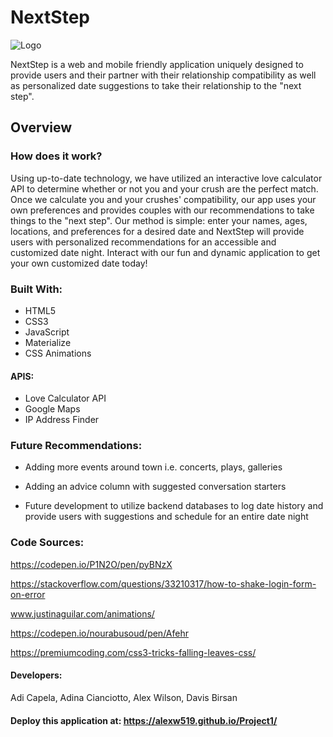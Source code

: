 # NextStep

![Logo](https://github.com/alexw519/Project1/blob/master/assets/images/LogoWords%20(2).png "NextStep Logo")

NextStep is a web and mobile friendly application uniquely designed to provide users and their partner with their relationship compatibility as well as personalized date suggestions to take their relationship to the "next step".

## Overview
### How does it work?
Using up-to-date technology, we have utilized an interactive love calculator API to determine whether or not you and your crush are the perfect match. Once we calculate you and your crushes' compatibility, our app uses your own preferences and provides couples
with our recommendations to take things to the "next step". Our method is simple: enter your names, ages, locations, and preferences for a desired date and NextStep will provide users with personalized recommendations for an accessible and customized date night. Interact with our fun and dynamic application to get your own customized date today!

### Built With:
* HTML5
* CSS3
* JavaScript
* Materialize
* CSS Animations
#### APIS:
* Love Calculator API
* Google Maps
* IP Address Finder

### Future Recommendations:
* Adding more events around town i.e. concerts, plays, galleries

* Adding an advice column with suggested conversation starters

* Future development to utilize backend databases to log date history and provide users with suggestions and schedule for an entire date night

### Code Sources:
https://codepen.io/P1N2O/pen/pyBNzX

https://stackoverflow.com/questions/33210317/how-to-shake-login-form-on-error

www.justinaguilar.com/animations/

https://codepen.io/nourabusoud/pen/Afehr

https://premiumcoding.com/css3-tricks-falling-leaves-css/

#### Developers:
Adi Capela, 
Adina Cianciotto, 
Alex Wilson, 
Davis Birsan

#### Deploy this application at: https://alexw519.github.io/Project1/

